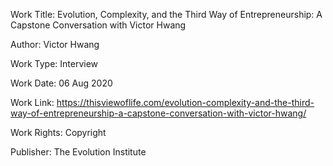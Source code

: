 Work Title: Evolution, Complexity, and the Third Way of Entrepreneurship: A Capstone Conversation with Victor Hwang

Author: Victor Hwang

Work Type: Interview

Work Date: 06 Aug 2020

Work Link: https://thisviewoflife.com/evolution-complexity-and-the-third-way-of-entrepreneurship-a-capstone-conversation-with-victor-hwang/

Work Rights: Copyright

Publisher: The Evolution Institute
